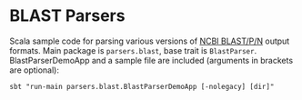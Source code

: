 # BLAST Parsers

Scala sample code for parsing various versions of [NCBI BLAST/P/N](https://en.wikipedia.org/wiki/BLAST) output formats.
Main package is `parsers.blast`, base trait is `BlastParser`.
BlastParserDemoApp and a sample file are included (arguments in brackets are optional):
```
sbt "run-main parsers.blast.BlastParserDemoApp [-nolegacy] [dir]"
```

